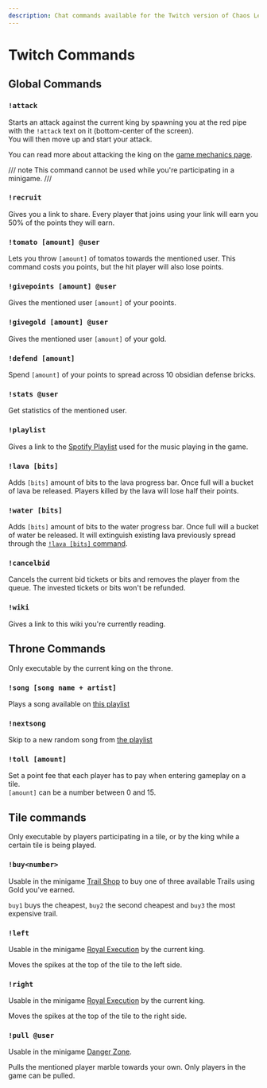 ```yaml
---
description: Chat commands available for the Twitch version of Chaos League.
---
```


# Twitch Commands

## Global Commands

### `!attack`

Starts an attack against the current king by spawning you at the red pipe with the `!attack` text on it (bottom-center of the screen).  
You will then move up and start your attack.

You can read more about attacking the king on the [game mechanics page](../mechanics/index.md).

/// note
This command cannot be used while you're participating in a minigame.
///

### `!recruit`

Gives you a link to share. Every player that joins using your link will earn you 50% of the points they will earn.

### `!tomato [amount] @user`

Lets you throw `[amount]` of tomatos towards the mentioned user. This command costs you points, but the hit player will also lose points.

### `!givepoints [amount] @user`

Gives the mentioned user `[amount]` of your pooints.

### `!givegold [amount] @user`

Gives the mentioned user `[amount]` of your gold.

### `!defend [amount]`

Spend `[amount]` of your points to spread across 10 obsidian defense bricks.

### `!stats @user`

Get statistics of the mentioned user.

### `!playlist`

Gives a link to the [Spotify Playlist][song-playlist] used for the music playing in the game.

### `!lava [bits]`

Adds `[bits]` amount of bits to the lava progress bar. Once full will a bucket of lava be released. Players killed by the lava will lose half their points.

### `!water [bits]`

Adds `[bits]` amount of bits to the water progress bar. Once full will a bucket of water be released. It will extinguish existing lava previously spread through the [`!lava [bits]` command](#lava-bits).

### `!cancelbid`

Cancels the current bid tickets or bits and removes the player from the queue. The invested tickets or bits won't be refunded.

### `!wiki`

Gives a link to this wiki you're currently reading.

## Throne Commands

Only executable by the current king on the throne.

### `!song [song name + artist]`

Plays a song available on [this playlist][song-playlist]

### `!nextsong`

Skip to a new random song from [the playlist][song-playlist]

### `!toll [amount]`

Set a point fee that each player has to pay when entering gameplay on a tile.  
`[amount]` can be a number between 0 and 15.

## Tile commands

Only executable by players participating in a tile, or by the king while a certain tile is being played.

### `!buy<number>`

Usable in the minigame [Trail Shop][trail-shop] to buy one of three available Trails using Gold you've earned.

`buy1` buys the cheapest, `buy2` the second cheapest and `buy3` the most expensive trail.

### `!left`

Usable in the minigame [Royal Execution][royal-execution] by the current king.

Moves the spikes at the top of the tile to the left side.

### `!right`

Usable in the minigame [Royal Execution][royal-execution] by the current king.

Moves the spikes at the top of the tile to the right side.

### `!pull @user`

Usable in the minigame [Danger Zone][royal-execution].

Pulls the mentioned player marble towards your own. Only players in the game can be pulled.

[song-playlist]: https://open.spotify.com/playlist/5gdz9X9y9hpBOCjYo6TI31

[danger-zone]: ../twitch-minigames/common/danger-zone.md
[royal-execution]: ../twitch-minigames/rare/royal-execution.md
[trail-shop]: ../twitch-minigames/epic/trail-shop.md
